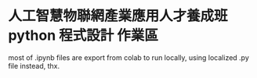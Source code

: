 # 人工智慧物聯網產業應用人才養成班 python 程式設計 作業區

most of .ipynb files are export from colab
to run locally, using localized .py file instead, thx.
